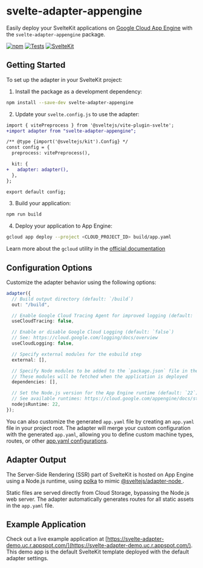 # svelte-adapter-appengine

Easily deploy your SvelteKit applications on [Google Cloud App Engine](https://cloud.google.com/appengine) with the `svelte-adapter-appengine` package.

[![npm](https://img.shields.io/npm/v/svelte-adapter-appengine?color=green)](https://www.npmjs.com/package/svelte-adapter-appengine)
[![Tests](https://github.com/halfdanj/svelte-adapter-appengine/actions/workflows/test.yml/badge.svg)](https://github.com/halfdanj/svelte-adapter-appengine/actions/workflows/test.yml)
[![SvelteKit](https://img.shields.io/badge/Works%20with-SvelteKit-ff3e00.svg)](https://kit.svelte.dev/)

## Getting Started

To set up the adapter in your SvelteKit project:

1. Install the package as a development dependency:

```bash
npm install --save-dev svelte-adapter-appengine

```

2. Update your `svelte.config.js` to use the adapter:

```diff
import { vitePreprocess } from '@sveltejs/vite-plugin-svelte';
+import adapter from "svelte-adapter-appengine";

/** @type {import('@sveltejs/kit').Config} */
const config = {
  preprocess: vitePreprocess(),

  kit: {
+   adapter: adapter(),
  },
};

export default config;
```

3. Build your application:

```bash
npm run build
```

4. Deploy your application to App Engine:

```bash
gcloud app deploy --project <CLOUD_PROJECT_ID> build/app.yaml
```

Learn more about the `gcloud` utility in the [official documentation](https://cloud.google.com/sdk/gcloud)

## Configuration Options

Customize the adapter behavior using the following options:

```ts
adapter({
  // Build output directory (default: `/build`)
  out: "/build",

  // Enable Google Cloud Tracing Agent for improved logging (default: `false`)
  useCloudTracing: false,

  // Enable or disable Google Cloud Logging (default: `false`)
  // See: https://cloud.google.com/logging/docs/overview
  useCloudLogging: false,

  // Specify external modules for the esbuild step
  external: [],

  // Specify Node modules to be added to the `package.json` file in the build step
  // These modules will be fetched when the application is deployed
  dependencies: [],

  // Set the Node.js version for the App Engine runtime (default: `22`)
  // See available runtimes: https://cloud.google.com/appengine/docs/standard/nodejs/runtime
  nodejsRuntime: 22,
});
```

You can also customize the generated `app.yaml` file by creating an `app.yaml` file in your project root. The adapter will merge your custom configuration with the generated `app.yaml`, allowing you to define custom machine types, routes, or other [app.yaml configurations](https://cloud.google.com/appengine/docs/standard/reference/app-yaml?tab=node.js).

## Adapter Output

The Server-Side Rendering (SSR) part of SvelteKit is hosted on App Engine using a Node.js runtime, using [polka](https://github.com/lukeed/polka) to mimic [@sveltejs/adapter-node
](https://github.com/sveltejs/kit/tree/master/packages/adapter-node).

Static files are served directly from Cloud Storage, bypassing the Node.js web server. The adapter automatically generates routes for all static assets in the `app.yaml` file.

## Example Application

Check out a live example application at [https://svelte-adapter-demo.uc.r.appspot.com/](https://svelte-adapter-demo.uc.r.appspot.com/). This demo app is the default SvelteKit template deployed with the default adapter settings.
